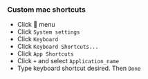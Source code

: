 ### Custom mac shortcuts
* Click  menu
* Click `System settings`
* Click `Keyboard`
* Click `Keyboard Shortcuts...`
* Click `App Shortcuts`
* Click `+` and select `Application_name`
* Type keyboard shortcut desired. Then `Done`
